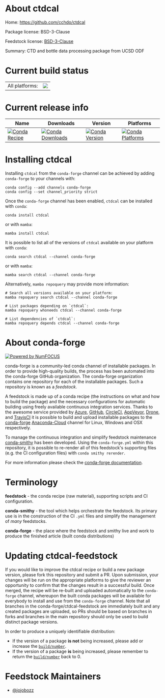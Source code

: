 About ctdcal
============

Home: https://github.com/cchdo/ctdcal

Package license: BSD-3-Clause

Feedstock license: [BSD-3-Clause](https://github.com/conda-forge/ctdcal-feedstock/blob/main/LICENSE.txt)

Summary: CTD and bottle data processing package from UCSD ODF

Current build status
====================


<table><tr><td>All platforms:</td>
    <td>
      <a href="https://dev.azure.com/conda-forge/feedstock-builds/_build/latest?definitionId=14189&branchName=main">
        <img src="https://dev.azure.com/conda-forge/feedstock-builds/_apis/build/status/ctdcal-feedstock?branchName=main">
      </a>
    </td>
  </tr>
</table>

Current release info
====================

| Name | Downloads | Version | Platforms |
| --- | --- | --- | --- |
| [![Conda Recipe](https://img.shields.io/badge/recipe-ctdcal-green.svg)](https://anaconda.org/conda-forge/ctdcal) | [![Conda Downloads](https://img.shields.io/conda/dn/conda-forge/ctdcal.svg)](https://anaconda.org/conda-forge/ctdcal) | [![Conda Version](https://img.shields.io/conda/vn/conda-forge/ctdcal.svg)](https://anaconda.org/conda-forge/ctdcal) | [![Conda Platforms](https://img.shields.io/conda/pn/conda-forge/ctdcal.svg)](https://anaconda.org/conda-forge/ctdcal) |

Installing ctdcal
=================

Installing `ctdcal` from the `conda-forge` channel can be achieved by adding `conda-forge` to your channels with:

```
conda config --add channels conda-forge
conda config --set channel_priority strict
```

Once the `conda-forge` channel has been enabled, `ctdcal` can be installed with `conda`:

```
conda install ctdcal
```

or with `mamba`:

```
mamba install ctdcal
```

It is possible to list all of the versions of `ctdcal` available on your platform with `conda`:

```
conda search ctdcal --channel conda-forge
```

or with `mamba`:

```
mamba search ctdcal --channel conda-forge
```

Alternatively, `mamba repoquery` may provide more information:

```
# Search all versions available on your platform:
mamba repoquery search ctdcal --channel conda-forge

# List packages depending on `ctdcal`:
mamba repoquery whoneeds ctdcal --channel conda-forge

# List dependencies of `ctdcal`:
mamba repoquery depends ctdcal --channel conda-forge
```


About conda-forge
=================

[![Powered by
NumFOCUS](https://img.shields.io/badge/powered%20by-NumFOCUS-orange.svg?style=flat&colorA=E1523D&colorB=007D8A)](https://numfocus.org)

conda-forge is a community-led conda channel of installable packages.
In order to provide high-quality builds, the process has been automated into the
conda-forge GitHub organization. The conda-forge organization contains one repository
for each of the installable packages. Such a repository is known as a *feedstock*.

A feedstock is made up of a conda recipe (the instructions on what and how to build
the package) and the necessary configurations for automatic building using freely
available continuous integration services. Thanks to the awesome service provided by
[Azure](https://azure.microsoft.com/en-us/services/devops/), [GitHub](https://github.com/),
[CircleCI](https://circleci.com/), [AppVeyor](https://www.appveyor.com/),
[Drone](https://cloud.drone.io/welcome), and [TravisCI](https://travis-ci.com/)
it is possible to build and upload installable packages to the
[conda-forge](https://anaconda.org/conda-forge) [Anaconda-Cloud](https://anaconda.org/)
channel for Linux, Windows and OSX respectively.

To manage the continuous integration and simplify feedstock maintenance
[conda-smithy](https://github.com/conda-forge/conda-smithy) has been developed.
Using the ``conda-forge.yml`` within this repository, it is possible to re-render all of
this feedstock's supporting files (e.g. the CI configuration files) with ``conda smithy rerender``.

For more information please check the [conda-forge documentation](https://conda-forge.org/docs/).

Terminology
===========

**feedstock** - the conda recipe (raw material), supporting scripts and CI configuration.

**conda-smithy** - the tool which helps orchestrate the feedstock.
                   Its primary use is in the construction of the CI ``.yml`` files
                   and simplify the management of *many* feedstocks.

**conda-forge** - the place where the feedstock and smithy live and work to
                  produce the finished article (built conda distributions)


Updating ctdcal-feedstock
=========================

If you would like to improve the ctdcal recipe or build a new
package version, please fork this repository and submit a PR. Upon submission,
your changes will be run on the appropriate platforms to give the reviewer an
opportunity to confirm that the changes result in a successful build. Once
merged, the recipe will be re-built and uploaded automatically to the
`conda-forge` channel, whereupon the built conda packages will be available for
everybody to install and use from the `conda-forge` channel.
Note that all branches in the conda-forge/ctdcal-feedstock are
immediately built and any created packages are uploaded, so PRs should be based
on branches in forks and branches in the main repository should only be used to
build distinct package versions.

In order to produce a uniquely identifiable distribution:
 * If the version of a package **is not** being increased, please add or increase
   the [``build/number``](https://docs.conda.io/projects/conda-build/en/latest/resources/define-metadata.html#build-number-and-string).
 * If the version of a package **is** being increased, please remember to return
   the [``build/number``](https://docs.conda.io/projects/conda-build/en/latest/resources/define-metadata.html#build-number-and-string)
   back to 0.

Feedstock Maintainers
=====================

* [@jojobozz](https://github.com/jojobozz/)

